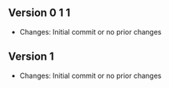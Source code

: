 
## Version 0 1 1

- Changes:
Initial commit or no prior changes


## Version 1

- Changes:
Initial commit or no prior changes


